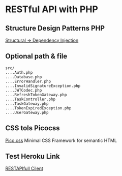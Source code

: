 # RESTful API with PHP

## Structure Design Patterns PHP

[Structural => Dependency Injection](https://designpatternsphp.readthedocs.io/en/latest/Structural/DependencyInjection/README.html)

## Optional path & file

```
src/
....Auth.php
....Database.php
....ErrorHandler.php
....InvalidSignatureException.php
....JWTCodec.php
....RefreshTokenGateway.php
....TaskController.php
....TaskGateway.php
....TokenExpiredException.php
....UserGateway.php
```

## CSS tols Picocss

[Pico.css](https://picocss.com/)
Minimal CSS Framework for semantic HTML


## Test Heroku Link

[RESTAPIfull Cilent](https://restapi-php.herokuapp.com/example-client.php)
